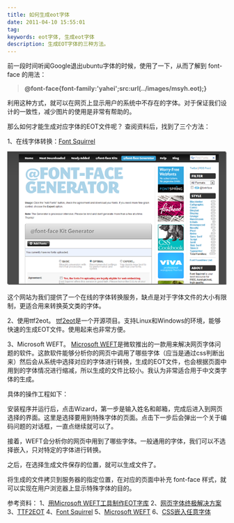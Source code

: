 ```yaml
---
title: 如何生成eot字体
date: 2011-04-10 15:55:01
tag: 
keywords: eot字体, 生成eot字体
description: 生成EOT字体的三种方法。
---
```


前一段时间听闻Google退出ubuntu字体的时候，使用了一下，从而了解到 font-face 的用法：
> **@font-face{font-family:'yahei';src:url(../images/msyh.eot);}**

利用这种方式，就可以在网页上显示用户的系统中不存在的字体。对于保证我们设计的一致性，减少图片的使用是非常有帮助的。

那么如何才能生成对应字体的EOT文件呢？
查阅资料后，找到了三个方法：

1、在线字体转换：[Font Squirrel](http://www.fontsquirrel.com/fontface/generator)

![](20110410-generate-eot/201104101554453143.png)

这个网站为我们提供了一个在线的字体转换服务，缺点是对于字体文件的大小有限制，更适合用来转换英文类的字体。

2、使用ttf2eot。
[ttf2eot](http://code.google.com/p/ttf2eot/wiki/Demo)是一个开源项目。支持Linux和Windows的环境，能够快速的生成EOT文件。使用起来也非常方便。

3、Microsoft WEFT。
[Microsoft WEFT](http://www.microsoft.com/typography/web/embedding/weft3/download.aspx)是微软推出的一款用来解决网页字体问题的软件。这款软件能够分析你的网页中调用了哪些字体（应当是通过css判断出来）然后会从系统中选择对应的字体进行转换，生成的EOT文件，也会根据页面中用到的字体情况进行缩减，所以生成的文件比较小。我认为非常适合用于中文类字体的生成。

具体的操作工程如下：

安装程序并运行后，点击Wizard，第一步是输入姓名和邮箱，完成后进入到网页选择的界面。这里是选择要用到特殊字体的页面。点击下一步后会弹出一个关于编码问题的对话框，一直点继续就可以了。

接着，WEFT会分析你的网页中用到了哪些字体。一般通用的字体，我们可以不选择嵌入，只对特定的字体进行转换。

之后，在选择生成文件保存的位置，就可以生成文件了。

将生成的文件拷贝到服务器的指定位置，在对应的页面中补充 font-face 样式，就可以实现在用户浏览器上显示特殊字体的目的。

参考资料：
1、[用Microsoft WEFT工具制作EOT字库](http://longoes.com/blog/design/microsoft-weft_font_family.html)
2、[网页字体终极解决方案](http://blog.cnfront.com/article.asp?id=229)
3、[TTF2EOT](http://code.google.com/p/ttf2eot/)
4、[Font Squirrel](http://www.fontsquirrel.com/fontface/generator)
5、[Microsoft WEFT](http://www.microsoft.com/typography/web/embedding/weft3/weft01.htm)
6、[CSS嵌入任意字体](http://blog.csdn.net/ruanzhijun9999999999/archive/2010/10/25/5963253.aspx)
